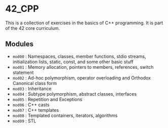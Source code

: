 # 42_CPP

This is a collection of exercises in the basics of C++ programming. It is part of the 42 core curriculum.

## Modules

- `mod00` : Namespaces, classes, member functions, stdio streams, initialization lists, static, const, and some other basic stuff
- `mod01` : Memory allocation, pointers to members, references, switch statement
- `mod02` : Ad-hoc polymorphism, operator overloading and Orthodox Canonical class form
- `mod03` : Inheritance
- `mod04` : Subtype polymorphism, abstract classes, interfaces
- `mod05` : Repetition and Exceptions
- `mod06` : C++ casts
- `mod07` : C++ templates
- `mod08` : Templated containers, iterators, algorithms
- `mod09` : STL
